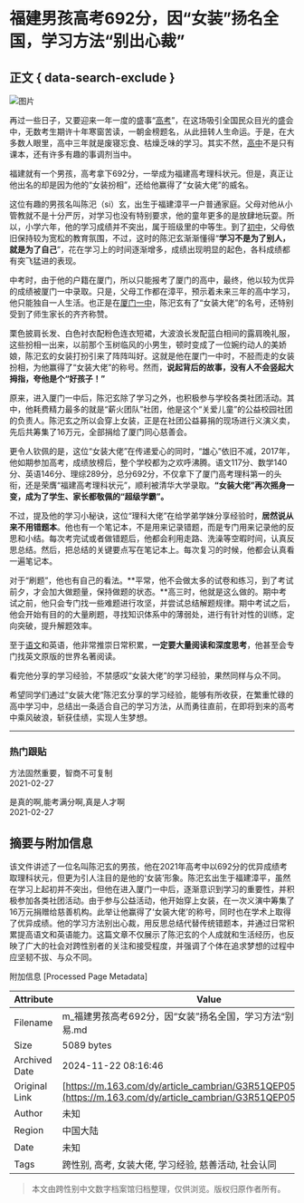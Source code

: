 # 福建男孩高考692分，因“女装”扬名全国，学习方法“别出心裁”

## 正文 { data-search-exclude }


![图片](https://nimg.ws.126.net/?url=https%3A%2F%2Fstatic.ws.126.net%2Ff2e%2Fwap%2Fcommon%2Fimages%2Fweixinfixed1200low.jpg&thumbnail=750x2147483647&quality=75&type=jpg)

再过一些日子，又要迎来一年一度的盛事“[高考](https://news.163.com/news/search?keyword=%E9%AB%98%E8%80%83)”，在这场吸引全国民众目光的盛会中，无数考生期许十年寒窗苦读，一朝金榜题名，从此扭转人生命运。于是，在大多数人眼里，高中三年就是废寝忘食、枯燥乏味的学习。其实不然，[高中](https://news.163.com/news/search?keyword=%E9%AB%98%E4%B8%AD)不是只有课本，还有许多有趣的事调剂当中。

福建就有一个男孩，高考拿下692分，一举成为福建高考理科状元。但是，真正让他出名的却是因为他的“女装扮相”，还给他赢得了“女装大佬”的威名。

这位有趣的男孩名叫陈汜（si）玄，出生于福建漳平一户普通家庭。父母对他从小管教就不是十分严厉，对学习也没有特别要求，他的童年更多的是放肆地玩耍。所以，小学六年，他的学习成绩并不突出，属于班级里的中等生。到了[初中](https://news.163.com/news/search?keyword=%E5%88%9D%E4%B8%AD)，父母依旧保持较为宽松的教育氛围，不过，这时的陈汜玄渐渐懂得“**学习不是为了别人，就是为了自己**”，花在学习上的时间逐渐增多，成绩出现明显的起色，各科成绩都有突飞猛进的表现。

中考时，由于他的户籍在厦门，所以只能报考了厦门的高中，最终，他以较为优异的成绩被厦门一中录取。只是，父母工作都在漳平，预示着未来三年的高中学习，他只能独自一人生活。也正是在[厦门一中](https://news.163.com/news/search?keyword=%E5%8E%A6%E9%97%A8%E4%B8%80%E4%B8%AD)，陈汜玄有了“女装大佬”的名号，还特别受到了师生家长的齐齐称赞。

栗色披肩长发、白色衬衣配粉色连衣短裙，大波浪长发配蓝白相间的露肩晚礼服，这些扮相一出来，以前那个玉树临风的小男生，顿时变成了一位婉约动人的美娇娘，陈汜玄的女装打扮引来了阵阵叫好。这就是他在厦门一中时，不胫而走的女装扮相，为他赢得了“女装大佬”的称号。然而，**说起背后的故事，没有人不会竖起大拇指，夸他是个“好孩子！”**

原来，进入厦门一中后，陈汜玄除了学习之外，也积极参与学校各类社团活动。其中，他耗费精力最多的就是“薪火团队”社团，他是这个“关爱儿童”的公益校园社团的负责人。陈汜玄之所以会穿上女装，正是在社团公益募捐的现场进行义演义卖，先后共筹集了16万元，全部捐给了厦门同心慈善会。

更令人钦佩的是，这位“女装大佬”在传递爱心的同时，“雄心”依旧不减，2017年，他如期参加高考，成绩放榜后，整个学校都为之欢呼沸腾。语文117分、数学140分、英语146分、理综289分，总分692分，不仅拿下了厦门高考理科第一的头衔，还是荣膺“福建高考理科状元”，顺利被清华大学录取。**“女装大佬”再次摇身一变，成为了学生、家长都敬佩的“超级学霸”。**

不过，提及他的学习小秘诀，这位“理科大佬”在给学弟学妹分享经验时，**居然说从来不用错题本**。他也有一个笔记本，不是用来记录错题，而是专门用来记录他的反思和小结。每次考完试或者做错题后，他都会利用走路、洗澡等空暇时间，认真反思总结。然后，把总结的关键要点写在笔记本上。每次复习的时候，他都会认真看一遍笔记本。

对于“刷题”，他也有自己的看法。**平常，他不会做太多的试卷和练习，到了考试前夕，才会加大做题量，保持做题的状态。**高三时，他就是这么做的。期中考试之前，他只会专门找一些难题进行攻坚，并尝试总结解题规律。期中考试之后，他会开始有目的的大量刷题，寻找知识体系中的薄弱处，进行有针对性的训练，定向突破，提升解题效率。

至于[语文](https://news.163.com/news/search?keyword=%E8%AF%AD%E6%96%87)和英语，他非常推崇日常积累，**一定要大量阅读和深度思考**，他甚至会专门找英文原版的世界名著阅读。

看完他分享的学习经验，不禁感叹“女装大佬”的学习经验，果然同样与众不同。

希望同学们通过“女装大佬”陈汜玄分享的学习经验，能够有所收获，在繁重忙碌的高中学习中，总结出一条适合自己的学习方法，从而勇往直前，在即将到来的高考中乘风破浪，斩获佳绩，实现人生梦想。

---

### 热门跟贴

方法固然重要，智商不可复制  
2021-02-27

是真的啊,能考满分啊,真是人才啊  
2021-02-27

## 摘要与附加信息

<!-- tcd_abstract -->
该文件讲述了一位名叫陈汜玄的男孩，他在2021年高考中以692分的优异成绩考取理科状元，但更为引人注目的是他的‘女装’形象。陈汜玄出生于福建漳平，虽然在学习上起初并不突出，但他在进入厦门一中后，逐渐意识到学习的重要性，并积极参加各类社团活动。由于参与公益活动，他开始穿上女装，在一次义演中筹集了16万元捐赠给慈善机构。此举让他赢得了‘女装大佬’的称号，同时也在学术上取得了优异成绩。他的学习方法别出心裁，用反思总结代替传统错题本，并通过日常积累提高语文和英语能力。这篇文章不仅展示了陈汜玄的个人成就和生活经历，也反映了广大的社会对跨性别者的关注和接受程度，并强调了个体在追求梦想的过程中应坚韧不拔、与众不同。
<!-- tcd_abstract_end -->

附加信息 [Processed Page Metadata]

| Attribute       | Value                                  |
|-----------------|----------------------------------------|
| Filename        | m_福建男孩高考692分，因“女装”扬名全国，学习方法“别出心裁”_-_网易.md                             |
| Size            | 5089 bytes                           |
| Archived Date   | 2024-11-22 08:16:46                             |
| Original Link   | [https://m.163.com/dy/article_cambrian/G3R51QEP053675YT.html](https://m.163.com/dy/article_cambrian/G3R51QEP053675YT.html)                       |
| Author          | 未知                               |
| Region          | 中国大陆                               |
| Date            | 未知                                 |
| Tags            | 跨性别, 高考, 女装大佬, 学习经验, 慈善活动, 社会认同                                 |
>
> 本文由跨性别中文数字档案馆归档整理，仅供浏览。版权归原作者所有。
>